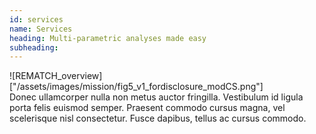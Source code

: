 ```yaml
---
id: services
name: Services
heading: Multi-parametric analyses made easy 
subheading: 
---
```

![REMATCH_overview]["/assets/images/mission/fig5_v1_fordisclosure_modCS.png"]  
Donec ullamcorper nulla non metus auctor fringilla. Vestibulum id ligula porta felis euismod semper. Praesent commodo cursus magna, vel scelerisque nisl consectetur. Fusce dapibus, tellus ac cursus commodo.
